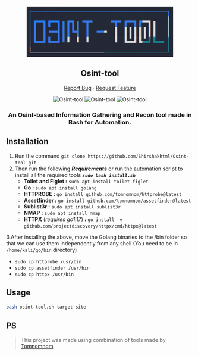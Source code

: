 <!-- PROJECT LOGO -->
<br />
<div align="center">
  <a href="#">
    <img src="banner.png" alt="Logo" height="135px">
  </a>

  <h2 align="center">Osint-tool</h2>
  <p align="center">
    <a
      href="https://github.com/Shirshakhtml/Osint-tool/issues/new?assignees=&labels=bug">Report
      Bug</a>
    ·
    <a href="https://github.com/Shirshakhtml/Osint-tool/issues">Request Feature</a>
  </p>

  <img alt="Osint-tool" src="https://img.shields.io/github/stars/Shirshakhtml/Osint-tool">
  <img alt="Osint-tool" src="https://img.shields.io/github/issues/Shirshakhtml/Osint-tool">
  <img alt="Osint-tool" src="https://img.shields.io/github/languages/code-size/Shirshakhtml/Osint-tool">

</div>

<h3 align="center">An Osint-based Information Gathering and Recon tool made in Bash for Automation.</h3>

## Installation
1. Run the command `git clone https://github.com/Shirshakhtml/Osint-tool.git`
2. Then run the following ***Requirements*** or run the automation script to install all the required tools ***```sudo bash install.sh```***
   - **Toilet and Figlet :** ```sudo apt install toilet figlet```
   - **Go :** ```sudo apt install golang```
   - **HTTPROBE :** ```go install github.com/tomnomnom/httprobe@latest```
   - **Assetfinder :** ```go install github.com/tomnomnom/assetfinder@latest```
   - **Sublist3r :** ```sudo apt install sublist3r```
   - **NMAP :** ```sudo apt install nmap```
   - **HTTPX** (*requires go1.17*) **:** ```go install -v github.com/projectdiscovery/httpx/cmd/httpx@latest```  

3.After installing the above, move the Golang binaries to the /bin folder so that we can use them independently from any shell (You need to be in ```/home/kali/go/bin``` directory)  

 - ```sudo cp httprobe /usr/bin```
 - ```sudo cp assetfinder /usr/bin```
 - ```sudo cp httpx /usr/bin```
  
## Usage 
```bash
bash osint-tool.sh target-site
```  

## PS
>This project was made using combination of tools made by [Tomnomnom](https://github.com/tomnomnom)
